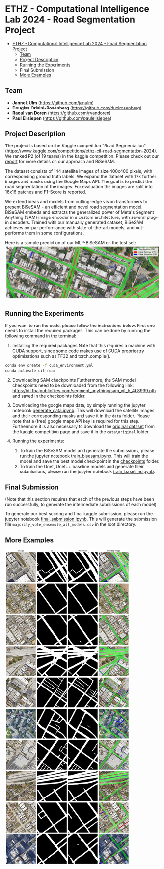 # ETHZ - Computational Intelligence Lab 2024 - Road Segmentation Project




- [ETHZ - Computational Intelligence Lab 2024 - Road Segmentation Project](#ethz---computational-intelligence-lab-2024---road-segmentation-project)
  - [Team](#team)
  - [Project Description](#project-description)
  - [Running the Experiments](#running-the-experiments)
  - [Final Submission](#final-submission)
  - [More Examples](#more-examples)
## Team 
-  **Jannek Ulm** (https://github.com/janulm)
-  **Douglas Orisini-Rosenberg** (https://github.com/duxirosenberg)
- **Raoul van Doren** (https://github.com/rvandoren)
- **Paul Ellsiepen** (https://github.com/paulellsiepen)

## Project Description

The project is based on the Kaggle competition "Road Segmentation" (https://www.kaggle.com/competitions/ethz-cil-road-segmentation-2024). 
We ranked P2 (of 19 teams) in the kaggle competition. Please check out our [report](BiSeSAM.pdf) for more details on our approach and BiSeSAM.

The dataset consists of 144 satellite images of size 400x400 pixels, with corresponding ground truth labels. We expand the dataset with 12k further images and masks using the Google Maps API. The goal is to predict the road segmentation of the images. For evaluation the images are split into 16x16 patches and F1-Score is reported. 

We extend ideas and models from cutting-edge vision transformers to present BiSeSAM - an efficient and novel road segmentation model. BiSeSAM embeds and extracts the generalized power of Meta's Segment Anything (SAM) image encoder in a custom architecture, with several plug-in decoders. Trained with our manually generated dataset, BiSeSAM achieves on-par performance with state-of-the-art models, and out-performs them in some configurations. 

Here is a sample prediction of our MLP-BiSeSAM on the test set:
![sample_prediction](qualitative_example.png)

## Running the Experiments 

If you want to run the code, please follow the instructions below. First one needs to install the required packages. This can be done by running the following command in the terminal:

1.  Installing the required packages
Note that this requires a machine with CUDA support, since some code makes use of CUDA proprieatry optimizations such as TF32 and torch.compile(). 

```bash
conda env create -f cuda_environment.yml
conda activate cil-road
```

2. Downloading SAM checkpoints
Furthermore, the SAM model checkpoints need to be downloaded from the following link: https://dl.fbaipublicfiles.com/segment_anything/sam_vit_h_4b8939.pth and saved in the [checkpoints](custom_segment_anything/model_checkpoints) folder.

3. Downloading the google maps data, by simply running the jupyter notebook [generate_data.ipynb](data/generate_data.ipynb). This will download the satellite images and their corresponding masks and save it in the `data` folder. Please note that a (free) google maps API key is required for this step. Furthermore it is also necessary to download the [original dataset](https://www.kaggle.com/competitions/ethz-cil-road-segmentation-2024/data) from the kaggle competition page and save it in the `data\original` folder.

4. Running the experiments:
   1. To train the BiSeSAM model and generate the submissions, please run the jupyter notebook [train_bisesam.ipynb](train_bisesam.ipynb). This will train the model and save the best model checkpoint in the [checkpoints](custom_segment_anything/model_checkpoints/finetuned/) folder.    
   2. To train the Unet, Unet++ baseline models and generate their submissions, please run the jupyter notebook [train_baseline.ipynb](train_baseline.ipynb).


## Final Submission

(Note that this section requires that each of the previous steps have been run successfully, to generate the intermediate submissions of each model)

To generate our best scoring and final kaggle submission, please run the jupyter notebook [final_submission.ipynb](final_submission.ipynb). This will generate the submission file `majority_vote_ensemble_all_models.csv` in the root directory.

## More Examples

![few_samples](few_examples_image_mask.png)





